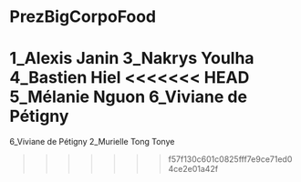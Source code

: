 # PrezBigCorpoFood
1_Alexis Janin
3_Nakrys Youlha
4_Bastien Hiel
<<<<<<< HEAD
5_Mélanie Nguon
6_Viviane de Pétigny
=======
6_Viviane de Pétigny
2_Murielle Tong Tonye
>>>>>>> f57f130c601c0825fff7e9ce71ed04ce2e01a42f
